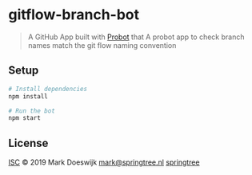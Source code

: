 # gitflow-branch-bot

> A GitHub App built with [Probot](https://github.com/probot/probot) that A probot app to check branch names match the git flow naming convention

## Setup

```sh
# Install dependencies
npm install

# Run the bot
npm start
```

## License

[ISC](LICENSE) © 2019 Mark Doeswijk <mark@springtree.nl> [springtree](http://www.springtree.eu)
